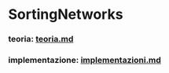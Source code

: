 # SortingNetworks

### teoria: [teoria.md](https://github.com/figinii/SortingNetworks/blob/main/report/report%20-%20teoria.md)
### implementazione: [implementazioni.md](https://github.com/figinii/SortingNetworks/blob/main/report/report%20-%20implementazioni.md)
